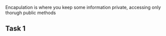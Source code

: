 Encapulation is where you keep some information private, accessing only thorugh public methods

## Task 1
